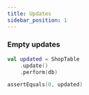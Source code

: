 ```yaml
---
title: Updates
sidebar_position: 1
---
```

### Empty updates
```kotlin
val updated = ShopTable
    .update()
    .perform(db)

assertEquals(0, updated)
```